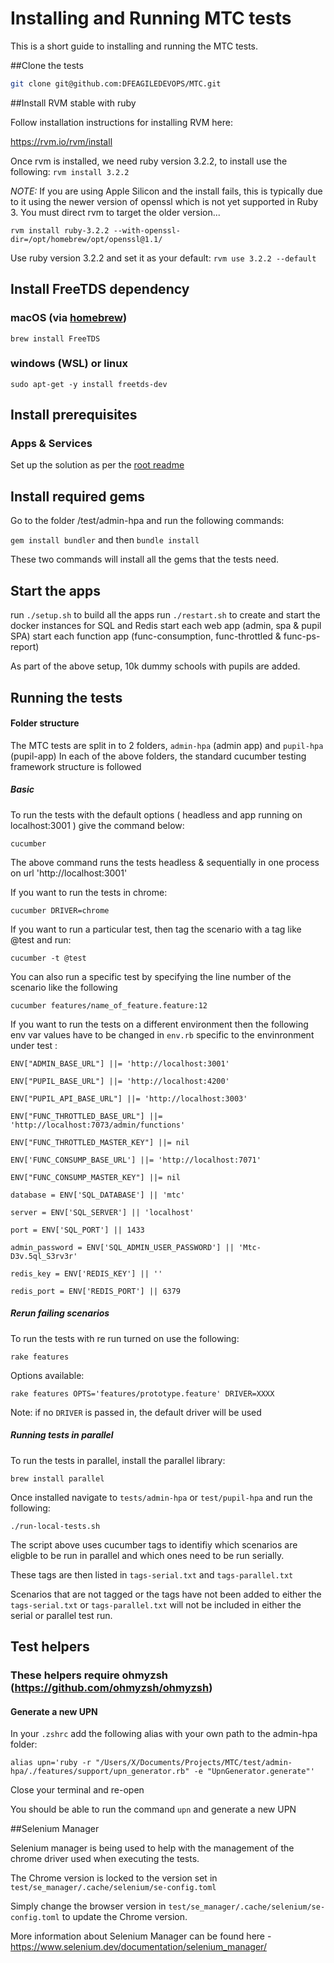Installing and Running MTC tests
================================

This is a short guide to installing and running the MTC tests.

##Clone the tests

```bash
git clone git@github.com:DFEAGILEDEVOPS/MTC.git
```

##Install RVM stable with ruby

Follow installation instructions for installing RVM here:

https://rvm.io/rvm/install

Once rvm is installed, we need ruby version 3.2.2, to install use the following:
 `rvm install 3.2.2`

*NOTE:* If you are using Apple Silicon and the install fails, this is typically due to it using
the newer version of openssl which is not yet supported in Ruby 3.  You must direct rvm to target
the older version...

`rvm install ruby-3.2.2 --with-openssl-dir=/opt/homebrew/opt/openssl@1.1/`

Use ruby version 3.2.2 and set it as your default:
 `rvm use 3.2.2 --default`

## Install FreeTDS dependency

### macOS (via [homebrew](https://brew.sh/))
`brew install FreeTDS`

### windows (WSL) or linux
`sudo apt-get -y install freetds-dev`

## Install prerequisites

### Apps & Services
Set up the solution as per the [root readme](../README.md)

## Install required gems

Go to the folder /test/admin-hpa and run the following commands:

`gem install bundler` and then `bundle install`

These two commands will install all the gems that the tests need.

## Start the apps

run `./setup.sh` to build all the apps
run `./restart.sh` to create and start the docker instances for SQL and Redis
start each web app (admin, spa & pupil SPA)
start each function app (func-consumption, func-throttled & func-ps-report)

As part of the above setup, 10k dummy schools with pupils are added.

## Running the tests

#### Folder structure

The MTC tests are split in to 2 folders, `admin-hpa` (admin app) and `pupil-hpa` (pupil-app)
In each of the above folders, the standard cucumber testing framework structure is followed

##### Basic

To run the tests with the default options ( headless and app running on localhost:3001 ) give the command below:

`cucumber`

 The above command runs the tests headless & sequentially in one process on url 'http://localhost:3001'

If you want to run the tests in chrome:

`cucumber DRIVER=chrome`

If you want to run a particular test, then tag the scenario with a tag like @test and run:

`cucumber -t @test`

You can also run a specific test by specifying the line number of the scenario like the following

`cucumber features/name_of_feature.feature:12`

If you want to run the tests on a different environment then the following env var values have to be changed in `env.rb` specific to the envinronment under test :

`ENV["ADMIN_BASE_URL"] ||= 'http://localhost:3001'`

`ENV["PUPIL_BASE_URL"] ||= 'http://localhost:4200'`

`ENV["PUPIL_API_BASE_URL"] ||= 'http://localhost:3003'`

`ENV["FUNC_THROTTLED_BASE_URL"] ||= 'http://localhost:7073/admin/functions'`

`ENV["FUNC_THROTTLED_MASTER_KEY"] ||= nil`

`ENV['FUNC_CONSUMP_BASE_URL'] ||= 'http://localhost:7071'`

`ENV["FUNC_CONSUMP_MASTER_KEY"] ||= nil`

`database = ENV['SQL_DATABASE'] || 'mtc'`

`server = ENV['SQL_SERVER'] || 'localhost'`

`port = ENV['SQL_PORT'] || 1433`

`admin_password = ENV['SQL_ADMIN_USER_PASSWORD'] || 'Mtc-D3v.5ql_S3rv3r'`

`redis_key = ENV['REDIS_KEY'] || ''`

`redis_port = ENV['REDIS_PORT'] || 6379`

##### Rerun failing scenarios

To run the tests with re run turned on use the following:

`rake features`

Options available:

`rake features OPTS='features/prototype.feature' DRIVER=XXXX`

Note: if no `DRIVER` is passed in, the default driver will be used

##### Running tests in parallel

To run the tests in parallel, install the parallel library:

`brew install parallel`

Once installed navigate to `tests/admin-hpa` or `test/pupil-hpa` and run the following:

`./run-local-tests.sh`

The script above uses cucumber tags to identifiy which scenarios are eligble to be run in parallel and which ones
need to be run serially.

These tags are then listed in `tags-serial.txt` and `tags-parallel.txt`

Scenarios that are not tagged or the tags have not been added to either the `tags-serial.txt` or `tags-parallel.txt` will not be included in either the serial or parallel test run.

## Test helpers
### These helpers require ohmyzsh (https://github.com/ohmyzsh/ohmyzsh)
#### Generate a new UPN

In your `.zshrc` add the following alias with your own path to the admin-hpa folder:

`alias upn='ruby -r "/Users/X/Documents/Projects/MTC/test/admin-hpa/./features/support/upn_generator.rb" -e "UpnGenerator.generate"'`

Close your terminal and re-open

You should be able to run the command `upn` and generate a new UPN

##Selenium Manager

Selenium manager is being used to help with the management of the chrome driver used when executing the tests.

The Chrome version is locked to the version set in `test/se_manager/.cache/selenium/se-config.toml`

Simply change the browser version in `test/se_manager/.cache/selenium/se-config.toml` to update the Chrome version.

More information about Selenium Manager can be found here -
https://www.selenium.dev/documentation/selenium_manager/

